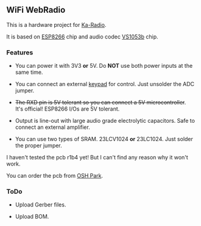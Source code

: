 ## WiFi WebRadio

This is a hardware project for [Ka-Radio](https://github.com/karawin/Ka-Radio).

It is based on [ESP8266](https://espressif.com/en/products/hardware/esp8266ex/overview) 
chip and audio codec [VS1053b](http://www.vlsi.fi/en/products/vs1053.html) chip.

### Features

- You can power it with 3V3 **or** 5V. Do **NOT** use both power inputs at the same time.

- You can connect an external [keypad](https://github.com/karawin/Ka-Radio/blob/master/Hardware/controles.pdf) for control. Just unsolder the ADC jumper.

- <del>The RXD pin is 5V tolerant so you can connect a 5V microcontroller</del>.
  <br>It's official! ESP8266 I/Os are 5V tolerant.

- Output is line-out with large audio grade electrolytic capacitors. Safe to connect an external amplifier.

- You can use two types of SRAM. 23LCV1024 **or** 23LC1024. Just solder the proper jumper.

I haven't tested the pcb r1b4 yet! But I can't find any reason why it won't work.

You can order the pcb from [OSH Park](https://oshpark.com/shared_projects/gWQ2vAD6).

### ToDo

- Upload Gerber files.

- Upload BOM.
